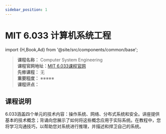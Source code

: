 ```yaml
---
sidebar_position: 1
---
```


# MIT 6.033 计算机系统工程

import {H,Book,Ad} from '@site/src/components/common/base';





>**课程名称：** Computer System Engineering      
**课程官网地址：**[MIT 6.033课程官网](http://web.mit.edu/6.033/www/)  
**先修课程：** 无  
**重要程度：** ※※※※※  
**课程评点：** 

## 课程说明
6.033涵盖四个单元的技术内容：操作系统、网络、分布式系统和安全。讲座提供基本的技术概念；背诵向您展示了如何将这些概念应用于实际系统。在教程中，您将学习沟通技巧，以帮助您对系统进行推理，并描述和捍卫自己的系统。

<Comment></Comment>

